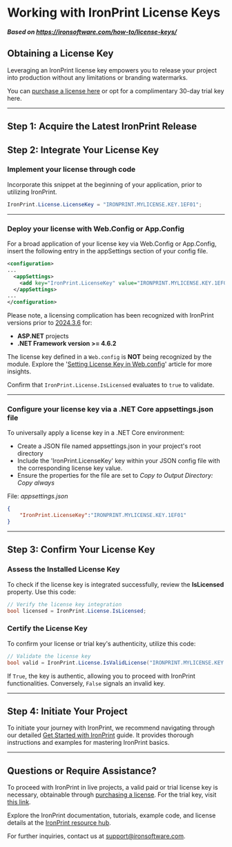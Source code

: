 # Working with IronPrint License Keys

***Based on <https://ironsoftware.com/how-to/license-keys/>***


## Obtaining a License Key

Leveraging an IronPrint license key empowers you to release your project into production without any limitations or branding watermarks.

You can [purchase a license here](https://ironsoftware.com/csharp/print/licensing/) or opt for a <a class='js-modal-open' data-modal-id='trial-license'>complimentary 30-day trial key here</a>.

--------------------------------------------------------------------------------

## Step 1: Acquire the Latest IronPrint Release



## Step 2: Integrate Your License Key

### Implement your license through code

Incorporate this snippet at the beginning of your application, prior to utilizing IronPrint.

```csharp
IronPrint.License.LicenseKey = "IRONPRINT.MYLICENSE.KEY.1EF01";
```

--------------------------------------------------------------------------------

### Deploy your license with Web.Config or App.Config

For a broad application of your license key via Web.Config or App.Config, insert the following entry in the appSettings section of your config file.

```xml
<configuration>
...
  <appSettings>
    <add key="IronPrint.LicenseKey" value="IRONPRINT.MYLICENSE.KEY.1EF01"/>
  </appSettings>
...
</configuration>
```

Please note, a licensing complication has been recognized with IronPrint versions prior to [2024.3.6](https://www.nuget.org/packages/IronPrint/2024.3.6) for:
- **ASP.NET** projects
- **.NET Framework version >= 4.6.2**

The license key defined in a `Web.config` is **NOT** being recognized by the module. Explore the '[Setting License Key in Web.config](https://ironsoftware.com/csharp/print/troubleshooting/license-key-web.config/)' article for more insights.

Confirm that `IronPrint.License.IsLicensed` evaluates to `true` to validate.

--------------------------------------------------------------------------------

### Configure your license key via a .NET Core appsettings.json file

To universally apply a license key in a .NET Core environment:

- Create a JSON file named appsettings.json in your project's root directory
- Include the 'IronPrint.LicenseKey' key within your JSON config file with the corresponding license key value.
- Ensure the properties for the file are set to _Copy to Output Directory: Copy always_

File: _appsettings.json_

```json
{
    "IronPrint.LicenseKey":"IRONPRINT.MYLICENSE.KEY.1EF01"
}
```

--------------------------------------------------------------------------------

## Step 3: Confirm Your License Key

### Assess the Installed License Key

To check if the license key is integrated successfully, review the **IsLicensed** property. Use this code:

```csharp
// Verify the license key integration
bool licensed = IronPrint.License.IsLicensed;
```

### Certify the License Key

To confirm your license or trial key's authenticity, utilize this code:

```csharp
// Validate the license key
bool valid = IronPrint.License.IsValidLicense("IRONPRINT.MYLICENSE.KEY.1EF01");
```

If `True`, the key is authentic, allowing you to proceed with IronPrint functionalities. Conversely, `False` signals an invalid key.

--------------------------------------------------------------------------------

## Step 4: Initiate Your Project

To initiate your journey with IronPrint, we recommend navigating through our detailed [Get Started with IronPrint](https://ironsoftware.com/csharp/print/docs/) guide. It provides thorough instructions and examples for mastering IronPrint basics.

--------------------------------------------------------------------------------

## Questions or Require Assistance?

To proceed with IronPrint in live projects, a valid paid or trial license key is necessary, obtainable through [purchasing a license](https://ironsoftware.com/csharp/print/licensing/). For the trial key, visit [this link](https://ironsoftware.com/csharp/print/trial-license).

Explore the IronPrint documentation, tutorials, example code, and license details at the [IronPrint resource hub](https://ironsoftware.com/csharp/print/).

For further inquiries, contact us at <support@ironsoftware.com>.